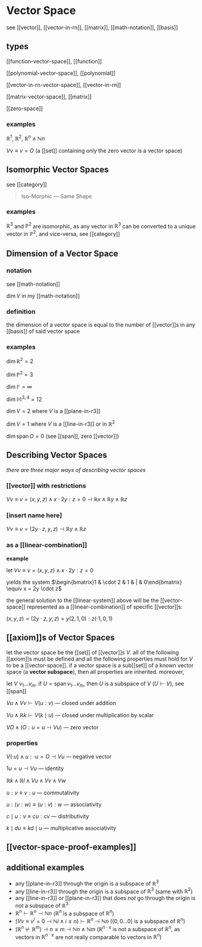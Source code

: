 # Vector Space

see [[vector]], [[vector-in-rn]], [[matrix]], [[math-notation]], [[basis]]

## types

[[function-vector-space]], [[function]]

[[polynomial-vector-space]], [[polynomial]]

[[vector-in-rn-vector-space]], [[vector-in-rn]]

[[matrix-vector-space]], [[matrix]]

[[zero-space]]

### examples

$\mathbb R^1$, $\mathbb R^2$, $\mathbb R^n \land \mathbb N n$

$V v \equiv v = O$ (a [[set]] containing only the zero vector is a vector space)

## Isomorphic Vector Spaces

see [[category]]

> Iso-Morphic &mdash; Same Shape

### examples

$\mathbb R^3$ and $\mathbb P^2$ are isomorphic, as any vector in $\mathbb R^3$ can be converted to a unique vector in $\mathbb P^2$, and vice-versa, see [[category]]

## Dimension of a Vector Space

### notation

see [[math-notation]]

$\dim V$ in my [[math-notation]]

### definition

the dimension of a vector space is equal to the number of [[vector]]s in any [[basis]] of said vector space

### examples

$\dim \mathbb R^2 = 2$

$\dim \mathbb P^2 = 3$

$\dim \mathbb F = \infty$

$\dim \mathbb M^{3, 4} = 12$

$\dim V = 2$ where $V$ is a [[plane-in-r3]]

$\dim V = 1$ where $V$ is a [[line-in-r3]] or in $\mathbb R^2$

$\dim \operatorname{span} O = 0$ (see [[span]], zero [[vector]])

## Describing Vector Spaces

_there are three major ways of describing vector spaces_

### [[vector]] with restrictions

$V v \equiv v = (x, y, z) \land x \cdot 2y : z = 0 \dashv \mathbb R x \land \mathbb R y \land \mathbb R z$

### [insert name here]

$V v \equiv v = (2y \cdot z, y, z) \dashv \mathbb R y \land \mathbb R z$

### as a [[linear-combination]]

**example**

let $V v \equiv v = (x, y, z) \land x \cdot 2y : z = 0$

yields the system $\begin{bmatrix}1 & \cdot 2 & 1 & | & 0\end{bmatrix} \equiv x = 2y \cdot z$

the general solution to the [[linear-system]] above will be the [[vector-space]] represented as a [[linear-combination]] of specific [[vector]]s:

$(x, y, z) = (2y \cdot z, y, z) = y (2, 1, 0) : z (\cdot 1, 0, 1)$

## [[axiom]]s of Vector Spaces

let the vector space be the [[set]] of [[vector]]s $V$. all of the following [[axiom]]s must be defined and all the following properties must hold for $V$ to be a [[vector-space]]. if a vector space is a sub[[set]] of a known vector space (a **vector subspace**), then all properties are inherited. moreover,

let $V\ v_1 \dots v_m$. if $U = \operatorname{span} v_1 \dots v_m$, then $U$ is a subspace of $V$ ($U \vdash V$), see [[span]]

$V u \land V v \vdash V (u : v)$ &mdash; closed under addition

$V u \land \mathbb R k \vdash V(k \mid u)$ &mdash; closed under multiplication by scalar

$V O \land (O : u = u \dashv V u)$ &mdash; zero vector

### properties

$V (\cdot u) \land u : \cdot u = O \dashv V u$ &mdash; negative vector

$1u = u \dashv V u$ &mdash; identity

$\mathbb R k \land \mathbb R l\land V u \land V v \land V w$

$u : v \equiv v : u$ &mdash; commutativity

$u : (v : w) \equiv (u : v) : w$ &mdash; associativity

$c \mid u : v \equiv cu : cv$ &mdash; distributivity

$k \mid du \equiv kd \mid u$ &mdash; multiplicative associativity

## [[vector-space-proof-examples]]

## additional examples

- any [[plane-in-r3]] through the origin is a subspace of $\mathbb R^3$
- any [[line-in-r3]] through the origin is a subspace of $\mathbb R^3$ (same with $\mathbb R^2$)
- any [[line-in-r3]] or [[plane-in-r3]] that does _not_ go through the origin is not a subspace of $\mathbb R^3$
- $\mathbb R^n \vdash \mathbb R^n \dashv \mathbb N n$ ($\mathbb R^n$ is a subspace of $\mathbb R^n$)
- $(V v \equiv v^i = 0 \dashv \mathbb N i \land i \le n) \vdash \mathbb R^n \dashv \mathbb N n$ ($(0, 0 \dots 0)$ is a subspace of $\mathbb R^n$)
- $(\mathbb R^n \not\vdash \mathbb R^m) \dashv n \le m \dashv \mathbb N n \land \mathbb N m$ ($\mathbb R^{n \cdot x}$ is not a subspace of $\mathbb R^n$, as vectors in $\mathbb R^{n \cdot x}$ are not really comparable to vectors in $\mathbb R^n$)
